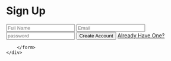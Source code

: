 
<!DOCTYPE html>
<html lang="en">
<head>
    <meta name="google-site-verification" content="PuujJ80JBVPruH8jxUX-ziSzDanLAJRA0j-4MyetWn4" />
    <meta charset="UTF-8">
    <meta name="viewport" content="width=, initial-scale=1.0">
    <title>Kaydol Formu</title>
    <link rel="stylesheet" href="style.css">
</head>
<body>
    <div class="signup-form">
        <form action="index.html">
            <h1>Sign Up</h1>
            <input type="text" placeholder="Full Name" class="txt">
            <input type="email" placeholder="Email" class="txt">
            <input type="password" placeholder="password" class="txt">
            <input type="submit" value="Create Account" class="signup-btn">
            <a href="#">Already Have One?</a>

        </form>
    </div>
</body>
</html>
